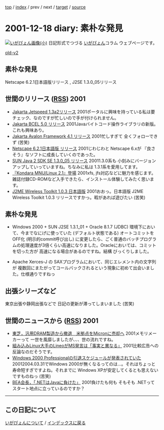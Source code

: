 [top](https://igapyon.github.io/diary/) 
 / [index](https://igapyon.github.io/diary/2001/index.html) 
 / prev 
 / next 
 / [target](https://igapyon.github.io/diary/2001/ig011218.html) 
 / [source](https://github.com/igapyon/diary/blob/gh-pages/2001/ig011218.html.src.md) 

2001-12-18 diary: 素朴な発見
=====================================================================================================
[![いがぴょん画像(小)](https://igapyon.github.io/diary/images/iga200306s.jpg "いがぴょん")](https://igapyon.github.io/diary/memo/memoigapyon.html) 日記形式でつづる [いがぴょん](https://igapyon.github.io/diary/memo/memoigapyon.html)コラム ウェブページです。

[old-v2](ig011218-orig.html)

## 素朴な発見

Netscape 6.2.1日本語版リリース , J2SE 1.3.0_05リリース


## 世間のリリース ([RSS](ig011218-release.xml)) 2001

* [Jakarta Jetspeed 1.3a2リリース](http://jakarta.apache.org/jetspeed/site/index.html)  2001ポータルに興味を持っている私は要チェック、なのですが忙しいので手が付けられません。
* [Jakarta BCEL 5.0 リリース](http://jakarta.apache.org/bcel/)  2001Javaバイトコード操作ライブラリの新版。これも興味あり。
* [Jakarta Avalon Framework 4.1 リリース](http://jakarta.apache.org/builds/jakarta-avalon/release/framework/)  2001忙しすぎて 全くフォローできず (苦笑)
* [Netscape 6.2.1日本語版 リリース](http://www.forest.impress.co.jp/article/2001/12/14/netscape621j.html)  2001じわじわと Netscape 6.xが 『良さそう』なソフトに成長していくのであった。
* [SUN Java 2 SDK SE 1.3.0_05 リリース](http://java.sun.com/products/archive/j2se/1.3.0_05/index.html)  20011.3.0系も 小刻みにバージョンアップしていっていますね。ちなみに私は 1.3.1系を愛用してます。
* [『Kondara MNU/Linux 2.1』登場](http://linux.ascii24.com/linux/news/today/2001/12/14/632069-000.html)  2001xfs, jfs対応などに魅力を感じます。雑誌付録CD-ROMなど入手できたら、インストール体験してみたく思います。
* [J2ME Wireless Toolkit 1.0.3 日本語版](http://java.sun.com/products/j2mewtoolkit/ja_download.html)  2001おおっ。日本語版 J2ME Wireless Toolkit 1.0.3 リリースですかっ。暇があれば遊びたい (苦笑)

## 素朴な発見

* Windows 2000 + SUN J2SE 1.3.1_01 + Oracle 8.1.7 (JDBC) 環境下において、今までなにげに使っていた
  (デフォルト状態である) オートコミットを OFF化 (明示的commit呼び出し) に変更したら、ごく普通のバッチプログラムの処理速度が3倍くらい高速になりました。Oracleにおいては、コミットを切った方が
  高速になる場合があるのですね。結構 びっくりしました。
  
* Apache Xerces-J の SAXプログラムにおいて、同じエレメント内の文字列が 複数回にまたがってコールバックされるという現象に初めて出会いました。仕様通りですねっ

## 出張シリーズなど

東京出張や静岡出張などで 日記の更新が滞ってしまいました (苦笑)

## 世間のニュースから ([RSS](ig011218-news.xml)) 2001

* [東芝，汎用DRAM製造から撤退　米拠点をMicronに売却へ](http://www.zdnet.co.jp/news/bursts/0112/18/08.html)  2001メモリメーカーって 一世を風靡しましたが、、、世の流れですね。
* [組み込みLinux大手のLineoがMS発言は「事実と異なる」](http://www.zdnet.co.jp/news/0112/18/b_1217_05.html)  2001比較広告への反論なのだそうです。
* [Windows 2000 Professionalの引退スケジュールが発表されていた](http://www.zdnet.co.jp/news/0112/18/b_1217_01.html)  20012004.03.31でWindows 2000が無くなるってのは…。それはちょっと寿命短すぎですよね。それまでに Windows XPが安定してくるとも思えないですものねっ (苦笑)
* [BEA会長，「.NETはJavaに負けた」](http://www.zdnet.co.jp/news/0112/12/b_1211_08.html)  2001負けたも何も そもそも .NETって スタート地点に立っているのですか？


----------------------------------------------------------------------------------------------------

## この日記について
[いがぴょんについて](https://igapyon.github.io/diary/memo/memoigapyon.html) / [インデックスに戻る](https://igapyon.github.io/diary/idxall.html)
